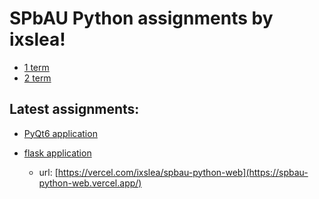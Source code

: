 # SPbAU Python assignments by ixslea!

* [1 term](1_sem)
* [2 term](2_sem)

## Latest assignments:

* [PyQt6 application](2_sem/PyQt6)

* [flask application](2_sem/flask_app) 
    - url: [https://vercel.com/ixslea/spbau-python-web](https://spbau-python-web.vercel.app/)


